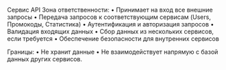 Сервис API
Зона ответственности:
•	Принимает на вход все внешние запросы
•	Передача запросов к соответствующим сервисам (Users, Промокоды, Статистика)
•	Аутентификация и авторизация запросов
•	Валидация входящих данных
•	Сбор данных из нескольких сервисов, если требуется
•	Обеспечение безопасности для внутренних сервисов

Границы:
•	Не хранит данные
•	Не взаимодействует напрямую с базой данных других сервисов.


